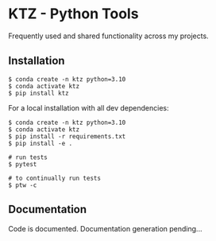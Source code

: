 # KTZ - Python Tools

Frequently used and shared functionality across my projects.

## Installation

``` console
$ conda create -n ktz python=3.10
$ conda activate ktz
$ pip install ktz
```

For a local installation with all dev dependencies:

``` console
$ conda create -n ktz python=3.10
$ conda activate ktz
$ pip install -r requirements.txt
$ pip install -e .

# run tests
$ pytest

# to continually run tests
$ ptw -c
```


## Documentation

Code is documented. Documentation generation pending...
